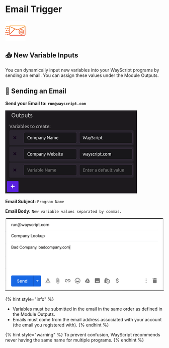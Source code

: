 # Email Trigger

![Run your script by sending an email.](../../.gitbook/assets/email.png)

## 📥 New Variable Inputs

You can dynamically input new variables into your WayScript programs by sending an email. You can assign these values under the Module Outputs.

## 📧 Sending an Email

**Send your Email to: `run@wayscript.com`**

![](../../.gitbook/assets/screen-shot-2019-07-15-at-4.26.31-pm.png)

**Email Subject:** `Program Name`

**Email Body:** `New variable values separated by commas.`

![](../../.gitbook/assets/email%20%282%29.png)

{% hint style="info" %}
* Variables must be submitted in the email in the same order as defined in the Module Outputs.
* Emails must come from the email address associated with your account \(the email you registered with\).
{% endhint %}

{% hint style="warning" %}
To prevent confusion, WayScript recommends never having the same name for multiple programs. 
{% endhint %}

